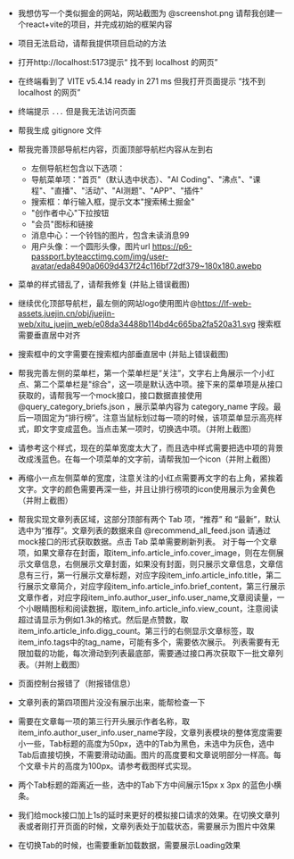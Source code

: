 - 我想仿写一个类似掘金的网站，网站截图为 @screenshot.png 请帮我创建一个react+vite的项目，并完成初始的框架内容
- 项目无法启动，请帮我提供项目启动的方法
- 打开http://localhost:5173提示“ 找不到 localhost 的网页”
- 在终端看到了   VITE v5.4.14  ready in 271 ms 但我打开页面提示 “找不到 localhost 的网页”
- 终端提示 `...` 但是我无法访问页面
- 帮我生成 gitignore 文件


- 帮我完善顶部导航栏内容，页面顶部导航栏内容从左到右
  - 左侧导航栏包含以下选项：
  - 导航菜单项："首页"（默认选中状态）、"AI Coding"、"沸点"、"课程"、"直播"、"活动"、"AI测题"、"APP"、"插件"
  - 搜索框：单行输入框，提示文本"搜索稀土掘金"
  - "创作者中心"下拉按钮
  - "会员"图标和链接
  - 消息中心：一个铃铛的图片，包含未读消息99
  - 用户头像：一个圆形头像，图片url https://p6-passport.byteacctimg.com/img/user-avatar/eda8490a0609d437f24c116bf72df379~180x180.awebp
- 菜单的样式错乱了，请帮我修复 (并贴上错误截图)
- 继续优化顶部导航栏，最左侧的网站logo使用图片@https://lf-web-assets.juejin.cn/obj/juejin-web/xitu_juejin_web/e08da34488b114bd4c665ba2fa520a31.svg 搜索框需要垂直居中对齐
- 搜索框中的文字需要在搜索框内部垂直居中 (并贴上错误截图)


- 帮我完善左侧的菜单栏，第一个菜单栏是“关注”，文字右上角展示一个小红点、第二个菜单栏是"综合"，这一项是默认选中项。接下来的菜单项是从接口获取的，请帮我写一个mock接口，接口数据直接使用 @query_category_briefs.json ，展示菜单内容为 category_name 字段。最后一项固定为“排行榜”。注意当鼠标划过每一项的时候，该项菜单显示高亮样式，即文字变成蓝色。当点击某一项时，切换选中项。（并附上截图）
- 请参考这个样式，现在的菜单宽度太大了，而且选中样式需要把选中项的背景改成浅蓝色。在每一个项菜单的文字前，请帮我加一个icon（并附上截图）
- 再缩小一点左侧菜单的宽度，注意关注的小红点需要再文字的右上角，紧挨着文字。文字的颜色需要再深一些，并且让排行榜项的icon使用展示为金黄色（并附上截图）


- 帮我实现文章列表区域，这部分顶部有两个 Tab 项，“推荐” 和 “最新”，默认选中为“推荐”。文章列表的数据来自 @recommend_all_feed.json 请通过mock接口的形式获取数据。点击 Tab 菜单需要刷新列表。
对于每一个文章项，如果文章存在封面，取item_info.article_info.cover_image，则在左侧展示文章信息，右侧展示文章封面，如果没有封面，则只展示文章信息，文章信息有三行，第一行展示文章标题，对应字段item_info.article_info.title，第二行展示文章简介，对应字段item_info.article_info.brief_content，第三行展示文章作者，对应字段item_info.author_user_info.user_name,文章阅读量，一个小眼睛图标和阅读数据，取item_info.article_info.view_count，注意阅读超过请显示为例如1.3k的格式。然后是点赞数，取item_info.article_info.digg_count。第三行的右侧显示文章标签，取item_info.tags中的tag_name，可能有多个，需要依次展示。
列表需要有无限加载的功能，每次滑动到列表最底部，需要通过接口再次获取下一批文章列表。（并附上截图）
- 页面控制台报错了（附报错信息）


- 文章列表的第四项图片没没有展示出来，能帮检查一下
- 需要在文章每一项的第三行开头展示作者名称，取item_info.author_user_info.user_name字段，文章列表模块的整体宽度需要小一些，Tab标题的高度为50px，选中的Tab为黑色，未选中为灰色，选中Tab后直接切换，不需要滑动动画。图片的高度要和文章说明部分一样高。每个文章卡片的高度为100px。请参考截图样式实现。
- 两个Tab标题的距离近一些，选中的Tab下方中间展示15px x 3px 的蓝色小横条。
- 我们给mock接口加上1s的延时来更好的模拟接口请求的效果。在切换文章列表或者刚打开页面的时候，文章列表处于加载状态，需要展示为图片中效果
- 在切换Tab的时候，也需要重新加载数据，需要展示Loading效果